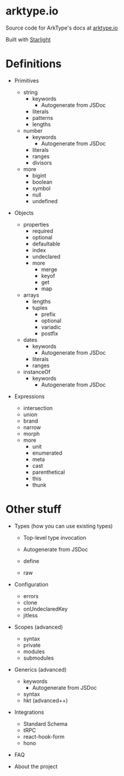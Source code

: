# arktype.io

Source code for ArkType's docs at [arktype.io](https://arktype.io)

Built with [Starlight](https://starlight.astro.build/)

# Definitions

- Primitives

  - string
    - keywords
      - Autogenerate from JSDoc
    - literals
    - patterns
    - lengths
  - number
    - keywords
      - Autogenerate from JSDoc
    - literals
    - ranges
    - divisors
  - more
    - bigint
    - boolean
    - symbol
    - null
    - undefined

- Objects

  - properties
    - required
    - optional
    - defaultable
    - index
    - undeclared
    - more
      - merge
      - keyof
      - get
      - map
  - arrays
    - lengths
    - tuples
      - prefix
      - optional
      - variadic
      - postfix
  - dates
    - keywords
      - Autogenerate from JSDoc
    - literals
    - ranges
  - instanceOf
    - keywords
      - Autogenerate from JSDoc

- Expressions

  - intersection
  - union
  - brand
  - narrow
  - morph
  - more
    - unit
    - enumerated
    - meta
    - cast
    - parenthetical
    - this
    - thunk

# Other stuff

- Types (how you can use existing types)

  - Top-level type invocation

  - Autogenerate from JSDoc <!-- properties of a Type instance -->

  - define <!-- type utilities not attached to a type instance -->
  - raw

- Configuration

  - errors
  - clone
  - onUndeclaredKey
  - jitless

- Scopes (advanced)

  - syntax
  - private
  - modules
  - submodules

- Generics (advanced)

  - keywords
    - Autogenerate from JSDoc
  - syntax
  - hkt (advanced++)

- Integrations

  - Standard Schema
  - tRPC
  - react-hook-form
  - hono

- FAQ
- About the project
